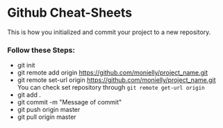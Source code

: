 # Github Cheat-Sheets
This is how you initialized and commit your project to a new repository.  

### Follow these Steps:  
- git init  
- git remote add origin https://github.com/monielly/project_name.git  
- git remote set-url origin https://github.com/monielly/project_name.git  
 You can check set repository through `git remote get-url origin`
- git add .
- git commit -m "Message of commit"  
- git push origin master  
- git pull origin master  

